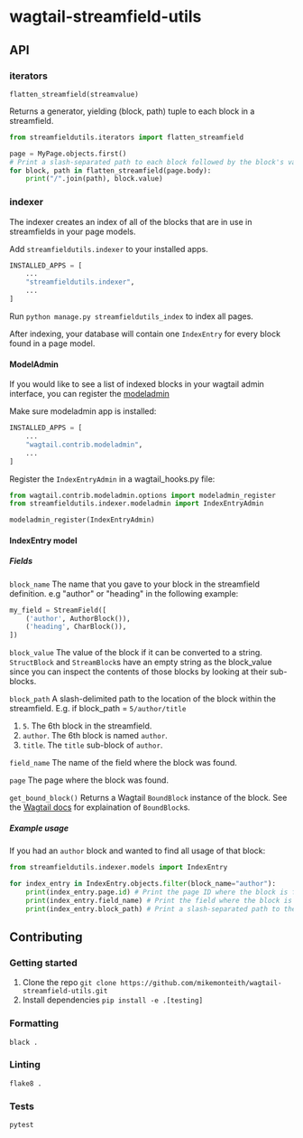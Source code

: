 # wagtail-streamfield-utils

## API

### iterators

`flatten_streamfield(streamvalue)`

Returns a generator, yielding (block, path) tuple to each block in a streamfield.

```py
from streamfieldutils.iterators import flatten_streamfield

page = MyPage.objects.first()
# Print a slash-separated path to each block followed by the block's value.
for block, path in flatten_streamfield(page.body):
    print("/".join(path), block.value)
```

### indexer

The indexer creates an index of all of the blocks that are in use in streamfields in your page models.

Add `streamfieldutils.indexer` to your installed apps.

```py
INSTALLED_APPS = [
    ...
    "streamfieldutils.indexer",
    ...
]
```

Run `python manage.py streamfieldutils_index` to index all pages.

After indexing, your database will contain one `IndexEntry` for every block found in a page model.

#### ModelAdmin

If you would like to see a list of indexed blocks in your wagtail admin interface, you can register the [modeladmin](https://docs.wagtail.io/en/latest/reference/contrib/modeladmin/index.html)

Make sure modeladmin app is installed:
```py
INSTALLED_APPS = [
    ...
    "wagtail.contrib.modeladmin",
    ...
]
```

Register the `IndexEntryAdmin` in a wagtail_hooks.py file:
```py
from wagtail.contrib.modeladmin.options import modeladmin_register
from streamfieldutils.indexer.modeladmin import IndexEntryAdmin

modeladmin_register(IndexEntryAdmin)
```

#### IndexEntry model

##### Fields

`block_name`
The name that you gave to your block in the streamfield definition.
e.g "author" or "heading" in the following example:
```py
my_field = StreamField([
    ('author', AuthorBlock()),
    ('heading', CharBlock()),
])
```

`block_value`
The value of the block if it can be converted to a string. `StructBlock` and `StreamBlock`s have an empty string as the block_value since you can inspect the contents of those blocks by looking at their sub-blocks.

`block_path`
A slash-delimited path to the location of the block within the streamfield.
E.g. if block_path = `5/author/title`

1. `5`. The 6th block in the streamfield.
2. `author`. The 6th block is named `author`.
3. `title`. The `title` sub-block of `author`.

`field_name`
The name of the field where the block was found.

`page`
The page where the block was found.

`get_bound_block()`
Returns a Wagtail `BoundBlock` instance of the block. See the [Wagtail docs](https://docs.wagtail.io/en/v2.0/topics/streamfield.html#boundblocks-and-values) for explaination of `BoundBlock`s.

##### Example usage

If you had an `author` block and wanted to find all usage of that block:

```py
from streamfieldutils.indexer.models import IndexEntry

for index_entry in IndexEntry.objects.filter(block_name="author"):
    print(index_entry.page.id) # Print the page ID where the block is found
    print(index_entry.field_name) # Print the field where the block is found
    print(index_entry.block_path) # Print a slash-separated path to the block inside the field
```

## Contributing

### Getting started

1. Clone the repo `git clone https://github.com/mikemonteith/wagtail-streamfield-utils.git`
2. Install dependencies `pip install -e .[testing]`

### Formatting

`black .`

### Linting

`flake8 .`

### Tests

`pytest`
